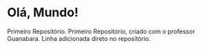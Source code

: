 # Olá, Mundo!
 Primeiro Repositório.
 Primeiro Repositório, criado com o professor Guanabara.
 Linha adicionada direto no reposítório.
